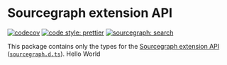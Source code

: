 # Sourcegraph extension API

[![codecov](https://codecov.io/gh/sourcegraph/extension-api/branch/master/graph/badge.svg?token=SLtdKY3zQx)](https://codecov.io/gh/sourcegraph/sourcegraph/tree/main/packages/extension-api/src)
[![code style: prettier](https://img.shields.io/badge/code_style-prettier-ff69b4.svg)](https://github.com/prettier/prettier)
[![sourcegraph: search](https://img.shields.io/badge/sourcegraph-search-brightgreen.svg)](https://sourcegraph.com/github.com/sourcegraph/sourcegraph/-/tree/packages/extension-api)

This package contains only the types for the [Sourcegraph extension API](https://unpkg.com/sourcegraph/dist/docs/index.html) ([`sourcegraph.d.ts`](https://github.com/sourcegraph/sourcegraph/blob/main/packages/extension-api/src/sourcegraph.d.ts)).
Hello World
